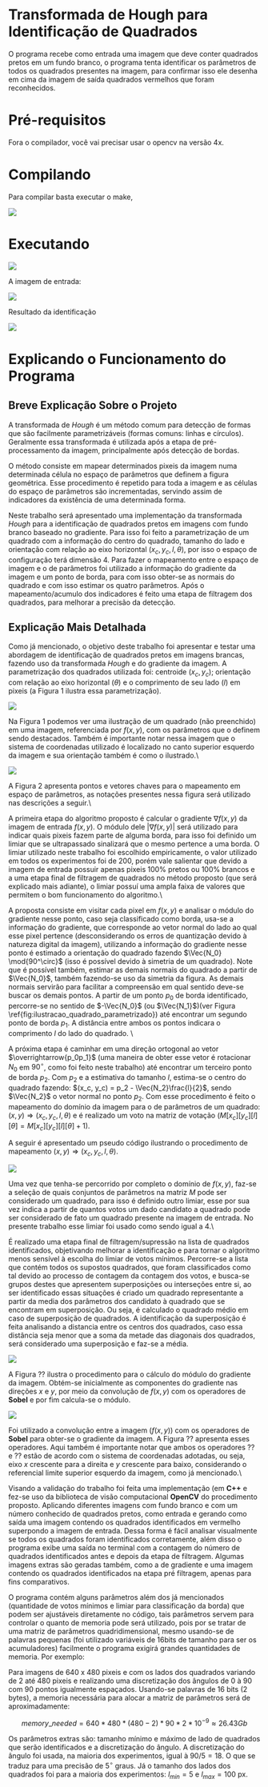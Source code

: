 # Transformada de Hough para Identificação de Quadrados
O programa recebe como entrada uma imagem que deve conter quadrados pretos em um fundo branco, o programa tenta identificar os parâmetros de todos os quadrados presentes na imagem, para confirmar isso ele desenha em cima da imagem de saída quadrados vermelhos que foram reconhecidos.

# Pré-requisitos
Fora o compilador, você vai precisar usar o opencv na versão 4x.

# Compilando

Para compilar basta executar o make,

![](imagens/compilando.png)

# Executando

![](imagens/executando.png)

A imagem de entrada:

![](entrada_1.png)

Resultado da identificação

![](saida_2.png)

# Explicando o Funcionamento do Programa

## Breve Explicação Sobre o Projeto

A transformada de _Hough_ é um método comum para detecção de formas que são facilmente parametrizáveis (formas comuns: linhas e círculos). Geralmente essa transformada é utilizada após a etapa de pré-processamento da imagem, principalmente após detecção de bordas.

O método consiste em mapear determinados pixeis da imagem numa determinada célula no espaço de parâmetros que definem a figura geométrica. Esse procedimento é repetido para toda a imagem e as células do espaço de parâmetros são incrementadas, servindo assim de indicadores da existência de uma determinada forma.

Neste trabalho será apresentado uma implementação da transformada _Hough_ para a identificação de quadrados pretos em imagens com fundo branco baseado no gradiente. Para isso foi feito a parametrização de um quadrado com a informação do centro do quadrado, tamanho do lado e orientação com relação ao eixo horizontal ($x_c, y_c, l, \theta$), por isso o espaço de configuração terá dimensão $4$. Para fazer o mapeamento entre o espaço de imagem e o de parâmetros foi utilizado a informação do gradiente da imagem e um ponto de borda, para com isso obter-se as normais do quadrado e com isso estimar os quatro parâmetros. Após o mapeamento/acumulo dos indicadores é feito uma etapa de filtragem dos quadrados, para melhorar a precisão da detecção.

## Explicação Mais Detalhada

Como já mencionado, o objetivo deste trabalho foi apresentar e testar uma abordagem de identificação de quadrados pretos em imagens brancas, fazendo uso da transformada *Hough* e do gradiente da imagem. A  parametrização dos quadrados utilizada foi: centroide $(x_c,y_c)$; orientação com relação ao eixo horizontal ($\theta$) e o comprimento de seu lado ($l$) em pixeis (a Figura 1 ilustra essa parametrização).

![](imagens/ilustracoes/quadrado_parametrizado.png)


Na Figura 1 podemos ver uma ilustração de um quadrado (não preenchido) em uma imagem, referenciada por $f(x,y)$, com os parâmetros que o definem sendo destacados. Também é importante notar nessa imagem que o sistema de coordenadas utilizado é localizado no canto superior esquerdo da imagem e sua orientação também é como o ilustrado.\\

![](imagens/ilustracoes/quadrado_explicativo.png)


A Figura 2 apresenta pontos e vetores chaves para o mapeamento em espaço de parâmetros, as notações presentes nessa figura será utilizado nas descrições a seguir.\\

A primeira etapa do algoritmo proposto é calcular o gradiente $\nabla{f(x,y)}$ da imagem de entrada $f(x,y)$. O módulo dele $|\nabla{f(x,y)}|$ será utilizado para indicar quais pixeis fazem parte de alguma borda, para isso foi definido um limiar que se ultrapassado sinalizará que o mesmo pertence a uma borda. O limiar utilizado neste trabalho foi escolhido empiricamente, o valor utilizado em todos os experimentos foi de $200$, porém vale salientar que devido a imagem de entrada possuir apenas pixeis $100\%$ pretos ou $100\%$ brancos e a uma etapa final de filtragem de quadrados no método proposto (que será explicado mais adiante), o limiar possuí uma ampla faixa de valores que permitem o bom funcionamento do algoritmo.\\

A proposta consiste em visitar cada pixel em $f(x,y)$ e analisar o módulo do gradiente nesse ponto, caso seja classificado como borda, usa-se a informação do gradiente, que corresponde ao vetor normal do lado ao qual esse pixel pertence (desconsiderando os erros de quantização devido à natureza digital da imagem), utilizando a informação do gradiente nesse ponto é estimado a orientação do quadrado fazendo $\Vec{N_0} \mod{90^\circ}$ (isso é possível devido à simetria de um quadrado). Note que é possível também, estimar as demais normais do quadrado a partir de $\Vec{N_0}$, também fazendo-se uso da simetria da figura. As demais normais servirão para facilitar a compreensão em qual sentido deve-se buscar os demais pontos. A partir de um ponto $p_0$ de borda identificado, percorre-se no sentido de $-\Vec{N_0}$ (ou $\Vec{N_1}$)(ver Figura \ref{fig:ilustracao_quadrado_parametrizado}) até encontrar um segundo ponto de borda $p_1$. A distância entre ambos os pontos indicara o comprimento $l$ do lado do quadrado. \\

A próxima etapa é caminhar em uma direção ortogonal ao vetor $\overrightarrow{p_0p_1}$ (uma maneira de obter esse vetor é rotacionar $N_0$ em $90^\circ$, como foi feito neste trabalho) até encontrar um terceiro ponto de borda $p_2$. Com $p_2$ e a estimativa do tamanho $l$, estima-se o centro do quadrado fazendo: $(x_c, y_c) = p_2 - \Vec{N_2}\frac{l}{2}$, sendo $\Vec{N_2}$ o vetor normal no ponto $p_2$. Com esse procedimento é feito o mapeamento do domínio da imagem para o de parâmetros de um quadrado: $(x,y) \Rightarrow{} (x_c,y_c,l,\theta)$ e é realizado um voto na matriz de votação ($M[x_c][y_c][l][\theta] = M[x_c][y_c][l][\theta] + 1$).

A seguir é apresentado um pseudo código ilustrando o procedimento de mapeamento $(x,y) \Rightarrow{} (x_c,y_c,l,\theta)$.

![](imagens/ilustracoes/pseudo_codigo.png)

Uma vez que tenha-se percorrido por completo o domínio de $f(x,y)$, faz-se a seleção de quais conjuntos de parâmetros na matriz $M$ pode ser considerado um quadrado, para isso é definido outro limiar, esse por sua vez indica a partir de quantos votos um dado candidato a quadrado pode ser considerado de fato um quadrado presente na imagem de entrada. No presente trabalho esse limiar foi usado como sendo igual a $4$.\\

É realizado uma etapa final de filtragem/supressão na lista de quadrados identificados, objetivando melhorar a identificação e para tornar o algoritmo menos sensível à escolha do limiar de votos mínimos. Percorre-se a lista que contém todos os supostos quadrados, que foram classificados como tal devido ao processo de contagem da contagem dos votos, e busca-se grupos destes que apresentem superposições ou interseções entre si, ao ser identificado essas situações é criado um quadrado representante a partir da media dos parâmetros dos candidato à quadrado que se encontram em superposição. Ou seja, é calculado o quadrado médio em caso de superposição de quadrados. A identificação da superposição é feita analisando a distancia entre os centros dos quadrados, caso essa distância seja menor que a soma da metade das diagonais dos quadrados, será considerado uma superposição e faz-se a média.

![](imagens/ilustracoes/modulo_do_grad.png)

A Figura ?? ilustra o procedimento para o cálculo do módulo do gradiente da imagem. Obtém-se inicialmente as componentes do gradiente nas direções $x$ e $y$, por meio da convolução de $f(x,y)$ com os operadores de **Sobel** e por fim calcula-se o módulo.

![](imagens/ilustracoes/filtros_de_sobel.png)

Foi utilizado a convolução entre a imagem ($f(x,y)$) com os operadores de **Sobel** para obter-se o gradiente da imagem. A Figura ?? apresenta esses operadores. Aqui também é importante notar que ambos os operadores ?? e ?? estão de acordo com o sistema de coordenadas adotadas, ou seja, eixo $x$ crescente para a direita e $y$ crescente para baixo, considerando o referencial limite superior esquerdo da imagem, como já mencionado.\\


Visando a validação do trabalho foi feita uma implementação (em **C++** e fez-se uso da biblioteca de visão computacional **OpenCV** do procedimento proposto. Aplicando diferentes imagens com fundo branco e com um número conhecido de quadrados pretos, como entrada e gerando como saída uma imagem contendo os quadrados identificados em vermelho superpondo a imagem de entrada. Dessa forma é fácil analisar visualmente se todos os quadrados foram identificados corretamente, além disso o programa exibe uma saída no terminal com a contagem do número de quadrados identificados antes e depois da etapa de filtragem. Algumas imagens extras são geradas também, como a de gradiente e uma imagem contendo os quadrados identificados na etapa pré filtragem, apenas para fins comparativos.

O programa contém alguns parâmetros além dos já mencionados (quantidade de votos mínimos e limiar para classificação da borda) que podem ser ajustáveis diretamente no código, tais parâmetros servem para controlar o quanto de memoria pode será utilizado, pois por se tratar de uma matriz de parâmetros quadridimensional, mesmo usando-se de palavras pequenas (foi utilizado variáveis de 16bits de tamanho para ser os acumuladores) facilmente o programa exigirá grandes quantidades de memoria. Por exemplo:

Para imagens de 640 x 480 pixeis e com os lados dos quadrados variando de 2 até 480 pixeis e realizando uma discretização dos ângulos de 0 à 90 com 90 pontos igualmente espaçados. Usando-se palavras de 16 bits (2 bytes), a memoria necessária para alocar a matriz de parâmetros será de aproximadamente: 

$$
    memory\_needed = 640 * 480 * (480 - 2) * 90 * 2 * 10^{-9} \approx 26.43 Gb
$$

Os parâmetros extras são: tamanho mínimo e máximo de lado de quadrados que serão identificados e a discretização do ângulo. A discretização do ângulo foi usada, na maioria dos experimentos, igual à $90/5 = 18$. O que se traduz para uma precisão de $5^\circ$ graus. Já o tamanho dos lados dos quadrados foi para a maioria dos experimentos: $l_{min} = 5$ e $l_{max} = 100$ px.